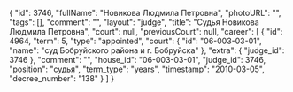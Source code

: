 {
    "id": 3746,
    "fullName": "Новикова Людмила Петровна",
    "photoURL": "",
    "tags": [],
    "comment": "",
    "layout": "judge",
    "title": "Судья Новикова Людмила Петровна",
    "court": null,
    "previousCourt": null,
    "career": [
        {
            "id": 4964,
            "term": 5,
            "type": "appointed",
            "court": {
                "id": "06-003-03-01",
                "name": "суд Бобруйского района и г. Бобруйска"
            },
            "extra": {
                "judge_id": 3746
            },
            "comment": "",
            "house_id": "06-003-03-01",
            "judge_id": 3746,
            "position": "судья",
            "term_type": "years",
            "timestamp": "2010-03-05",
            "decree_number": "138"
        }
    ]
}